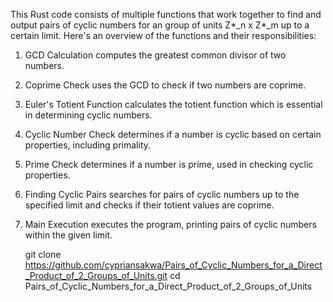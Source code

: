 This Rust code consists of multiple functions that work together to find and output pairs of cyclic numbers for an group of units Z*_n x Z*_m up to a certain limit. 
Here's an overview of the functions and their responsibilities:
1. GCD Calculation computes the greatest common divisor of two numbers.
2. Coprime Check uses the GCD to check if two numbers are coprime.
3. Euler's Totient Function calculates the totient function which is essential in determining cyclic numbers.
4. Cyclic Number Check determines if a number is cyclic based on certain properties, including primality.
5. Prime Check determines if a number is prime, used in checking cyclic properties.
6. Finding Cyclic Pairs searches for pairs of cyclic numbers up to the specified limit and checks if their totient values are coprime.
7. Main Execution executes the program, printing pairs of cyclic numbers within the given limit.

   git clone https://github.com/cypriansakwa/Pairs_of_Cyclic_Numbers_for_a_Direct_Product_of_2_Groups_of_Units.git
   cd Pairs_of_Cyclic_Numbers_for_a_Direct_Product_of_2_Groups_of_Units
